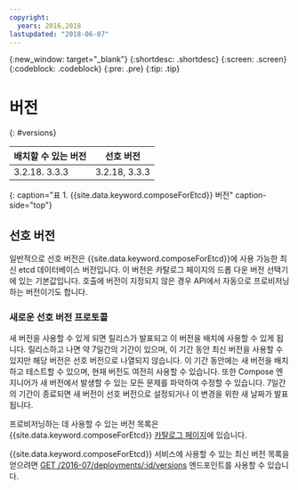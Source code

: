 ```yaml
---
copyright:
  years: 2016,2018
lastupdated: "2018-06-07"
---
```


{:new_window: target="_blank"}
{:shortdesc: .shortdesc}
{:screen: .screen}
{:codeblock: .codeblock}
{:pre: .pre}
{:tip: .tip}

# 버전
{: #versions}

배치할 수 있는 버전 | 선호 버전
----------|-----------
3.2.18. 3.3.3 | 3.2.18, 3.3.3
{: caption="표 1. {{site.data.keyword.composeForEtcd}} 버전" caption-side="top"}

##  선호 버전

일반적으로 선호 버전은 {{site.data.keyword.composeForEtcd}}에 사용 가능한 최신 etcd 데이터베이스 버전입니다. 이 버전은 카탈로그 페이지의 드롭 다운 버전 선택기에 있는 기본값입니다. 호출에 버전이 지정되지 않은 경우 API에서 자동으로 프로비저닝하는 버전이기도 합니다.

### 새로운 선호 버전 프로토콜

새 버전을 사용할 수 있게 되면 릴리스가 발표되고 이 버전을 배치에 사용할 수 있게 됩니다. 릴리스하고 나면 약 7일간의 기간이 있으며, 이 기간 동안 최신 버전을 사용할 수 있지만 해당 버전은 선호 버전으로 나열되지 않습니다. 이 기간 동안에는 새 버전을 배치하고 테스트할 수 있으며, 현재 버전도 여전히 사용할 수 있습니다. 또한 Compose 엔지니어가 새 버전에서 발생할 수 있는 모든 문제를 파악하여 수정할 수 있습니다. 7일간의 기간이 종료되면 새 버전이 선호 버전으로 설정되거나 이 변경을 위한 새 날짜가 발표됩니다.

프로비저닝하는 데 사용할 수 있는 버전 목록은 {{site.data.keyword.composeForEtcd}} [카탈로그 페이지](https://console.{DomainName}/catalog/services/compose-for-etcd)에 있습니다.

{{site.data.keyword.composeForEtcd}} 서비스에 사용할 수 있는 최신 버전 목록을 얻으려면
[GET /2016-07/deployments/:id/versions](https://apidocs.compose.com/v1.0/reference#2016-07-get-deployments-versions) 엔드포인트를 사용할 수 있습니다.
